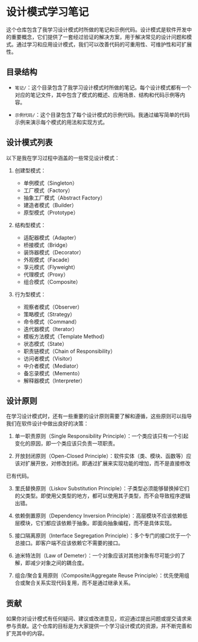 # 设计模式学习笔记

这个仓库包含了我学习设计模式时所做的笔记和示例代码。设计模式是软件开发中的重要概念，它们提供了一套经过验证的解决方案，用于解决常见的设计问题和模式。通过学习和应用设计模式，我们可以改善代码的可重用性、可维护性和可扩展性。

## 目录结构

- `笔记/`：这个目录包含了我学习设计模式时所做的笔记。每个设计模式都有一个对应的笔记文件，其中包含了模式的概述、应用场景、结构和代码示例等内容。

- `示例代码/`：这个目录包含了每个设计模式的示例代码。我通过编写简单的代码示例来演示每个模式的用法和实现方式。

## 设计模式列表

以下是我在学习过程中涵盖的一些常见设计模式：

1. 创建型模式：
   - 单例模式（Singleton）
   - 工厂模式（Factory）
   - 抽象工厂模式（Abstract Factory）
   - 建造者模式（Builder）
   - 原型模式（Prototype）

2. 结构型模式：
   - 适配器模式（Adapter）
   - 桥接模式（Bridge）
   - 装饰器模式（Decorator）
   - 外观模式（Facade）
   - 享元模式（Flyweight）
   - 代理模式（Proxy）
   - 组合模式（Composite）

3. 行为型模式：
   - 观察者模式（Observer）
   - 策略模式（Strategy）
   - 命令模式（Command）
   - 迭代器模式（Iterator）
   - 模板方法模式（Template Method）
   - 状态模式（State）
   - 职责链模式（Chain of Responsibility）
   - 访问者模式（Visitor）
   - 中介者模式（Mediator）
   - 备忘录模式（Memento）
   - 解释器模式（Interpreter）

## 设计原则

在学习设计模式时，还有一些重要的设计原则需要了解和遵循，这些原则可以指导我们在软件设计中做出良好的决策：

1. 单一职责原则（Single Responsibility Principle）：一个类应该只有一个引起变化的原因，即一个类应该只负责一项职责。

2. 开放封闭原则（Open-Closed Principle）：软件实体（类、模块、函数等）应该对扩展开放，对修改封闭。即通过扩展来实现功能的增加，而不是直接修改

已有代码。

3. 里氏替换原则（Liskov Substitution Principle）：子类型必须能够替换掉它们的父类型。即使用父类型的地方，都可以使用其子类型，而不会导致程序逻辑出错。

4. 依赖倒置原则（Dependency Inversion Principle）：高层模块不应该依赖低层模块，它们都应该依赖于抽象。即面向抽象编程，而不是具体实现。

5. 接口隔离原则（Interface Segregation Principle）：多个专门的接口优于一个总接口。即客户端不应该依赖它不需要的接口。

6. 迪米特法则（Law of Demeter）：一个对象应该对其他对象有尽可能少的了解，即减少对象之间的耦合度。

7. 组合/聚合复用原则（Composite/Aggregate Reuse Principle）：优先使用组合或聚合关系实现代码复用，而不是通过继承关系。

## 贡献

如果你对设计模式有任何疑问、建议或改进意见，欢迎通过提出问题或提交请求来参与贡献。这个仓库的目标是为大家提供一个学习设计模式的资源，并不断完善和扩充其中的内容。

